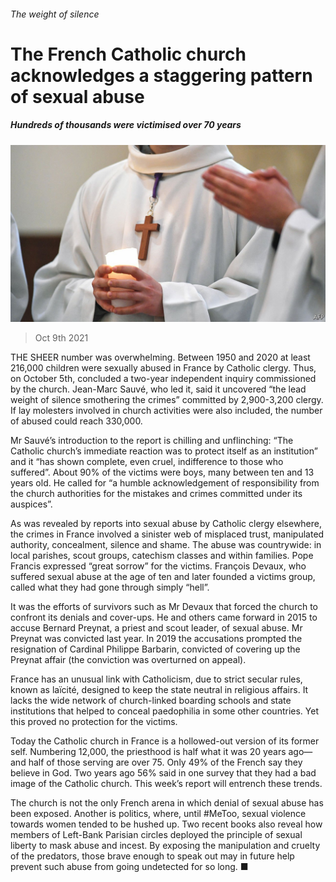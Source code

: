 ###### The weight of silence

# The French Catholic church acknowledges a staggering pattern of sexual abuse 

##### Hundreds of thousands were victimised over 70 years 

![image](images/20211009_EUP002_0.jpg) 

> Oct 9th 2021 

THE SHEER number was overwhelming. Between 1950 and 2020 at least 216,000 children were sexually abused in France by Catholic clergy. Thus, on October 5th, concluded a two-year independent inquiry commissioned by the church. Jean-Marc Sauvé, who led it, said it uncovered “the lead weight of silence smothering the crimes” committed by 2,900-3,200 clergy. If lay molesters involved in church activities were also included, the number of abused could reach 330,000.

Mr Sauvé’s introduction to the report is chilling and unflinching: “The Catholic church’s immediate reaction was to protect itself as an institution” and it “has shown complete, even cruel, indifference to those who suffered”. About 90% of the victims were boys, many between ten and 13 years old. He called for “a humble acknowledgement of responsibility from the church authorities for the mistakes and crimes committed under its auspices”.


As was revealed by reports into sexual abuse by Catholic clergy elsewhere, the crimes in France involved a sinister web of misplaced trust, manipulated authority, concealment, silence and shame. The abuse was countrywide: in local parishes, scout groups, catechism classes and within families. Pope Francis expressed “great sorrow” for the victims. François Devaux, who suffered sexual abuse at the age of ten and later founded a victims group, called what they had gone through simply “hell”.

It was the efforts of survivors such as Mr Devaux that forced the church to confront its denials and cover-ups. He and others came forward in 2015 to accuse Bernard Preynat, a priest and scout leader, of sexual abuse. Mr Preynat was convicted last year. In 2019 the accusations prompted the resignation of Cardinal Philippe Barbarin, convicted of covering up the Preynat affair (the conviction was overturned on appeal).

France has an unusual link with Catholicism, due to strict secular rules, known as laïcité, designed to keep the state neutral in religious affairs. It lacks the wide network of church-linked boarding schools and state institutions that helped to conceal paedophilia in some other countries. Yet this proved no protection for the victims.

Today the Catholic church in France is a hollowed-out version of its former self. Numbering 12,000, the priesthood is half what it was 20 years ago—and half of those serving are over 75. Only 49% of the French say they believe in God. Two years ago 56% said in one survey that they had a bad image of the Catholic church. This week’s report will entrench these trends.

The church is not the only French arena in which denial of sexual abuse has been exposed. Another is politics, where, until #MeToo, sexual violence towards women tended to be hushed up. Two recent books also reveal how members of Left-Bank Parisian circles deployed the principle of sexual liberty to mask abuse and incest. By exposing the manipulation and cruelty of the predators, those brave enough to speak out may in future help prevent such abuse from going undetected for so long. ■

